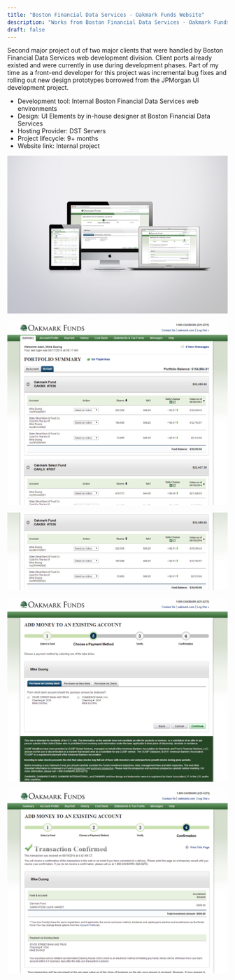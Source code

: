 ```yaml
---
title: "Boston Financial Data Services - Oakmark Funds Website"
description: "Works from Boston Financial Data Services - Oakmark Funds Website"
draft: false
---
```


Second major project out of two major clients that were handled by Boston Financial Data Services web development division. Client ports already existed and were currently in use during development phases. Part of my time as a front-end developer for this project was incremental bug fixes and rolling out new design prototypes borrowed from the JPMorgan UI development project.

- Development tool: Internal Boston Financial Data Services web environments  
- Design: UI Elements by in-house designer at Boston Financial Data Services    
- Hosting Provider: DST Servers  
- Project lifecycle: 9+ months  
- Website link: Internal project  

![Boston Financial - Oakmark Device Set](../../assets/portfolio/bfds/feature/oak/full-bfds-oak-set.png)

![Boston Financial - Oakmark Portfolio Summary](../../assets/portfolio/bfds/feature/oak/full-bfds-oak-page1.png)

![Boston Financial - Oakmark Fund Selections](../../assets/portfolio/bfds/feature/oak/full-bfds-oak-page2.png)

![Boston Financial - Oakmark Add Funds Page](../../assets/portfolio/bfds/feature/oak/full-bfds-oak-page3.png)

![Boston Financial - Oakmark Confirmation Page](../../assets/portfolio/bfds/feature/oak/full-bfds-oak-page5.png)
